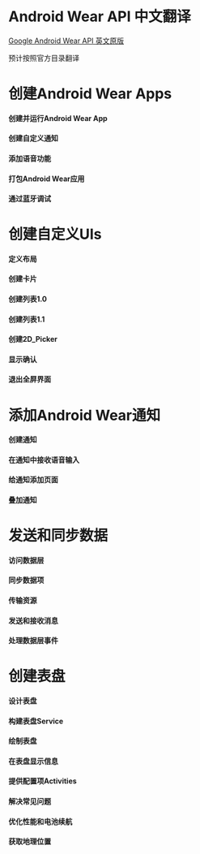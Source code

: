 ﻿# Android Wear API 中文翻译
[Google Android Wear API 英文原版][1]

预计按照官方目录翻译

# 创建Android Wear Apps

#### 创建并运行Android Wear App

#### 创建自定义通知

#### 添加语音功能

#### 打包Android Wear应用

#### 通过蓝牙调试

# 创建自定义UIs

#### 定义布局

#### 创建卡片

#### 创建列表1.0

#### 创建列表1.1

#### 创建2D_Picker

#### 显示确认

#### 退出全屏界面

# 添加Android Wear通知

#### 创建通知

#### 在通知中接收语音输入

#### 给通知添加页面

#### 叠加通知

# 发送和同步数据

#### 访问数据层

#### 同步数据项

#### 传输资源

#### 发送和接收消息

#### 处理数据层事件

# 创建表盘
#### 设计表盘

#### 构建表盘Service

#### 绘制表盘

#### 在表盘显示信息

#### 提供配置项Activities

#### 解决常见问题

#### 优化性能和电池续航

#### 获取地理位置


  [1]: https://developer.android.com/training/building-wearables.html
